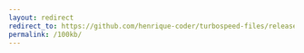 ```yaml
---
layout: redirect
redirect_to: https://github.com/henrique-coder/turbospeed-files/releases/download/turbospeed-files/turbospeed-file-100kb.bin
permalink: /100kb/
---
```


